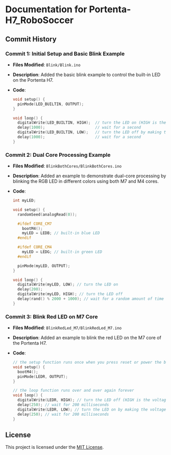 # Documentation for Portenta-H7_RoboSoccer

## Commit History

### Commit 1: Initial Setup and Basic Blink Example

- **Files Modified**: `Blink/Blink.ino`
- **Description**: Added the basic blink example to control the built-in LED on the Portenta H7.
- **Code**:

  ```cpp
  void setup() {
    pinMode(LED_BUILTIN, OUTPUT);
  }

  void loop() {
    digitalWrite(LED_BUILTIN, HIGH);  // turn the LED on (HIGH is the voltage level)
    delay(1000);                      // wait for a second
    digitalWrite(LED_BUILTIN, LOW);   // turn the LED off by making the voltage LOW
    delay(1000);                      // wait for a second
  }
  ```

### Commit 2: Dual Core Processing Example

- **Files Modified**: `BlinkBothCores/BlinkBothCores.ino`
- **Description**: Added an example to demonstrate dual-core processing by blinking the RGB LED in different colors using both M7 and M4 cores.
- **Code**:

  ```cpp
  int myLED;

  void setup() {
    randomSeed(analogRead(0));

    #ifdef CORE_CM7
      bootM4();
      myLED = LEDB; // built-in blue LED
    #endif

    #ifdef CORE_CM4
      myLED = LEDG; // built-in green LED
    #endif

    pinMode(myLED, OUTPUT);
  }

  void loop() {
    digitalWrite(myLED, LOW); // turn the LED on
    delay(200);
    digitalWrite(myLED, HIGH); // turn the LED off
    delay(rand() % 2000 + 1000); // wait for a random amount of time between 1 and 3 seconds.
  }
  ```

### Commit 3: Blink Red LED on M7 Core

- **Files Modified**: `BlinkRedLed_M7/BlinkRedLed_M7.ino`
- **Description**: Added an example to blink the red LED on the M7 core of the Portenta H7.
- **Code**:

  ```cpp
  // the setup function runs once when you press reset or power the board
  void setup() {
    bootM4();
    pinMode(LEDR, OUTPUT);
  }

  // the loop function runs over and over again forever
  void loop() {
    digitalWrite(LEDR, HIGH); // turn the LED off (HIGH is the voltage level)
    delay(250); // wait for 200 milliseconds
    digitalWrite(LEDR, LOW); // turn the LED on by making the voltage LOW
    delay(250); // wait for 200 milliseconds
  }
  ```

## License

This project is licensed under the [MIT License](LICENSE).

